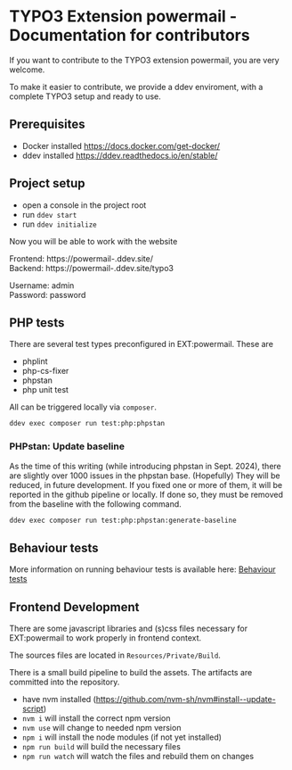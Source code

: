 # TYPO3 Extension powermail - Documentation for contributors

If you want to contribute to the TYPO3 extension powermail, you are very welcome.

To make it easier to contribute, we provide a ddev enviroment, with a complete TYPO3 setup and ready to
use.

## Prerequisites

- Docker installed https://docs.docker.com/get-docker/
- ddev installed https://ddev.readthedocs.io/en/stable/

## Project setup

- open a console in the project root
- run `ddev start`
- run `ddev initialize`

Now you will be able to work with the website

Frontend: https://powermail-<TYPO3-version>.ddev.site/ \
Backend: https://powermail-<TYPO3-version>.ddev.site/typo3

Username: admin \
Password: password

## PHP tests

There are several test types preconfigured in EXT:powermail. These are

- phplint
- php-cs-fixer
- phpstan
- php unit test

All can be triggered locally via `composer`.

```bash
ddev exec composer run test:php:phpstan
```

### PHPstan: Update baseline

As the time of this writing (while introducing phpstan in Sept. 2024), there are slightly over 1000 issues in the
phpstan base. (Hopefully) They will be reduced, in future development. If you fixed one or more of them, it will be
reported in the github pipeline or locally. If done so, they must be removed from the baseline with the following
command.

```bash
ddev exec composer run test:php:phpstan:generate-baseline
```



## Behaviour tests

More information on running behaviour tests is available here: [Behaviour tests](../../Tests/Behavior/readme.md)

## Frontend Development

There are some javascript libraries and (s)css files necessary for EXT:powermail to work properly in frontend context.

The sources files are located in `Resources/Private/Build`.

There is a small build pipeline to build the assets. The artifacts are committed into the repository.

* have nvm installed (https://github.com/nvm-sh/nvm#install--update-script)
* `nvm i` will install the correct npm version
* `nvm use` will change to needed npm version
* `npm i` will install the node modules (if not yet installed)
* `npm run build` will build the necessary files
* `npm run watch` will watch the files and rebuild them on changes

